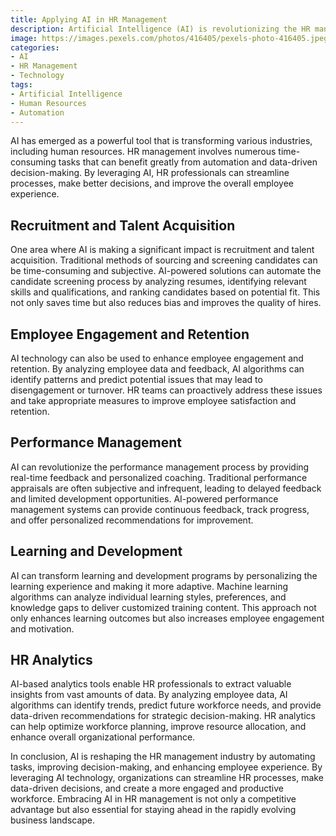 ```yaml
---
title: Applying AI in HR Management
description: Artificial Intelligence (AI) is revolutionizing the HR management industry by automating tasks, improving decision-making, and enhancing employee experience. This article explores the various ways AI is being applied in HR and the benefits it brings to organizations.
image: https://images.pexels.com/photos/416405/pexels-photo-416405.jpeg
categories:
- AI 
- HR Management
- Technology
tags:
- Artificial Intelligence
- Human Resources
- Automation
---
```


AI has emerged as a powerful tool that is transforming various industries, including human resources. HR management involves numerous time-consuming tasks that can benefit greatly from automation and data-driven decision-making. By leveraging AI, HR professionals can streamline processes, make better decisions, and improve the overall employee experience.

## Recruitment and Talent Acquisition

One area where AI is making a significant impact is recruitment and talent acquisition. Traditional methods of sourcing and screening candidates can be time-consuming and subjective. AI-powered solutions can automate the candidate screening process by analyzing resumes, identifying relevant skills and qualifications, and ranking candidates based on potential fit. This not only saves time but also reduces bias and improves the quality of hires.

## Employee Engagement and Retention

AI technology can also be used to enhance employee engagement and retention. By analyzing employee data and feedback, AI algorithms can identify patterns and predict potential issues that may lead to disengagement or turnover. HR teams can proactively address these issues and take appropriate measures to improve employee satisfaction and retention.

## Performance Management

AI can revolutionize the performance management process by providing real-time feedback and personalized coaching. Traditional performance appraisals are often subjective and infrequent, leading to delayed feedback and limited development opportunities. AI-powered performance management systems can provide continuous feedback, track progress, and offer personalized recommendations for improvement.

## Learning and Development

AI can transform learning and development programs by personalizing the learning experience and making it more adaptive. Machine learning algorithms can analyze individual learning styles, preferences, and knowledge gaps to deliver customized training content. This approach not only enhances learning outcomes but also increases employee engagement and motivation.

## HR Analytics

AI-based analytics tools enable HR professionals to extract valuable insights from vast amounts of data. By analyzing employee data, AI algorithms can identify trends, predict future workforce needs, and provide data-driven recommendations for strategic decision-making. HR analytics can help optimize workforce planning, improve resource allocation, and enhance overall organizational performance.

In conclusion, AI is reshaping the HR management industry by automating tasks, improving decision-making, and enhancing employee experience. By leveraging AI technology, organizations can streamline HR processes, make data-driven decisions, and create a more engaged and productive workforce. Embracing AI in HR management is not only a competitive advantage but also essential for staying ahead in the rapidly evolving business landscape.

